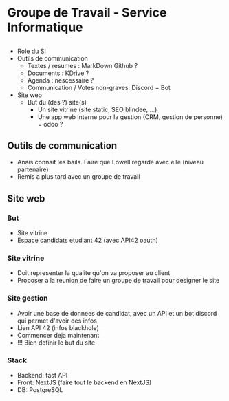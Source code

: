 # Groupe de Travail - Service Informatique

## 
- Role du SI
- Outils de communication
  - Textes / resumes : MarkDown Github ?
  - Documents : KDrive ?
  - Agenda : nescessaire ?
  - Communication / Votes non-graves: Discord + Bot
- Site web
  - But du (des ?) site(s)
    - Un site vitrine (site static, SEO blindee, ...)
    - Une app web interne pour la gestion (CRM, gestion de personne) = odoo ?



## Outils de communication
- Anais connait les bails. Faire que Lowell regarde avec elle (niveau partenaire)
- Remis a plus tard avec un groupe de travail

## Site web
### But 
- Site vitrine
- Espace candidats etudiant 42 (avec API42 oauth)

### Site vitrine
- Doit representer la qualite qu'on va proposer au client
- Proposer a la reunion de faire un groupe de travail pour designer le site

### Site gestion
- Avoir une base de donnees de candidat, avec un API et un bot discord qui permet d'avoir des infos 
- Lien API 42 (infos blackhole)
- Commencer deja maintenant
- !!! Bien definir le but du site

### Stack
- Backend: fast API
- Front: NextJS (faire tout le backend en NextJS)
- DB: PostgreSQL
